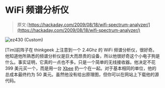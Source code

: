 # WiFi 频谱分析仪

> 原文:[https://hackaday.com/2009/08/18/wifi-spectrum-analyzer/](https://hackaday.com/2009/08/18/wifi-spectrum-analyzer/)

![ez430 (Custom)](../Images/c01d1f233c258f52831a797f9acc0af7.png "ez430 (Custom)")

[Tim]前阵子在 thinkgeek 上注意到一个 2.4Ghz 的 WiFi 频谱分析仪，很好奇。他知道他所熟悉的频谱分析仪是巨大而昂贵的设备，所以他很好奇这个小电子狗是什么。事实证明，它真的一点也不多。只是一个简单的无线接收器。他决定不花 399 美元买一个，而是用一台 [Xbee](http://www.digi.com/products/wireless/point-multipoint/xbee-series1-module.jsp) 扔一个在一起。对于基本相同的单位，他的总成本最终约为 50 美元。虽然他没有给出原理图，但你可以在网站上下载他的源代码。